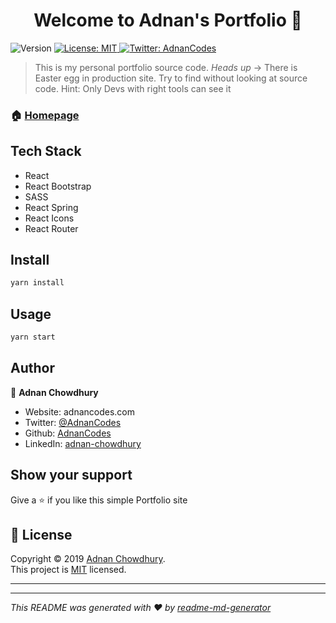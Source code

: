<h1 align="center">Welcome to Adnan's Portfolio 👋</h1>
<p>
  <img alt="Version" src="https://img.shields.io/badge/version-1.1.0-blue.svg?cacheSeconds=2592000" />
  <a href="#" target="_blank">
    <img alt="License: MIT" src="https://img.shields.io/badge/License-MIT-yellow.svg" />
  </a>
  <a href="https://twitter.com/AdnanCodes" target="_blank">
    <img alt="Twitter: AdnanCodes" src="https://img.shields.io/twitter/follow/AdnanCodes.svg?style=social" />
  </a>
</p>

> This is my personal portfolio source code. _Heads up_ -> There is Easter egg in production site. Try to find without looking at source code. Hint: Only Devs with right tools can see it

### 🏠 [Homepage](adnancodes.com)

## Tech Stack

- React
- React Bootstrap
- SASS
- React Spring
- React Icons
- React Router

## Install

```sh
yarn install
```

## Usage

```sh
yarn start
```

## Author

👤 **Adnan Chowdhury**

- Website: adnancodes.com
- Twitter: [@AdnanCodes](https://twitter.com/AdnanaCodes)
- Github: [AdnanCodes](https://github.com/AdnanaCodes)
- LinkedIn: [adnan-chowdhury](https://linkedin.com/in/adnan-chowdhury)

## Show your support

Give a ⭐️ if you like this simple Portfolio site

## 📝 License

Copyright © 2019 [Adnan Chowdhury](https://github.com/AdnanCodes).<br />
This project is [MIT](https://github.com/AdnanCodes/portfolio/blob/master/LICENSE) licensed.

---

---

_This README was generated with ❤️ by [readme-md-generator](https://github.com/kefranabg/readme-md-generator)_
